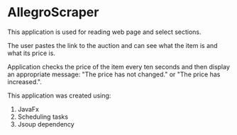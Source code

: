 # AllegroScraper

This application is used for reading web page and select sections.

The user pastes the link to the auction and can see what the item is and what its price is.

Application checks the price of the item every ten seconds and then display an appropriate message:
"The price has not changed." or "The price has increased.".

This application was created using:
1. JavaFx
2. Scheduling tasks
3. Jsoup dependency 
